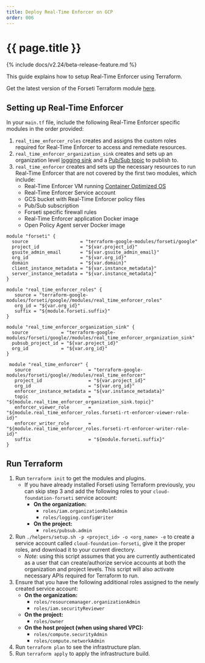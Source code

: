 ```yaml
---
title: Deploy Real-Time Enforcer on GCP
order: 006
---
```


# {{ page.title }}

{% include docs/v2.24/beta-release-feature.md %}

This guide explains how to setup Real-Time Enforcer using Terraform.

Get the latest version of the Forseti Terraform 
module [here](https://registry.terraform.io/modules/terraform-google-modules/forseti/google). 

## Setting up Real-Time Enforcer

In your `main.tf` file, include the following Real-Time Enforcer specific modules in the order provided:
1. `real_time_enforcer_roles` creates and assigns the custom roles required for Real-Time Enforcer to access and remediate resources.
1. `real_time_enforcer_organization_sink` creates and sets up an organization 
level [logging sink](https://cloud.google.com/logging/docs/api/tasks/exporting-logs) 
and a [Pub/Sub topic](https://cloud.google.com/pubsub/docs/overview) to publish to.
1. `real_time_enforcer` creates and sets up the necessary resources to run Real-Time Enforcer that are not covered by the first two modules, which include:
    * Real-Time Enforcer VM running [Container Optimized OS](https://cloud.google.com/container-optimized-os/docs/concepts/features-and-benefits)
    * Real-Time Enforcer Service account
    * GCS bucket with Real-Time Enforcer policy files
    * Pub/Sub subscription
    * Forseti specific firewall rules
    * Real-Time Enforcer application Docker image
    * Open Policy Agent server Docker image

```
module "forseti" {
  source                   = "terraform-google-modules/forseti/google"
  project_id               = "${var.project_id}"
  gsuite_admin_email       = "${var.gsuite_admin_email}"
  org_id                   = "${var.org_id}"
  domain                   = "${var.domain}"
  client_instance_metadata = "${var.instance_metadata}"
  server_instance_metadata = "${var.instance_metadata}"
}

module "real_time_enforcer_roles" {
   source = "terraform-google-modules/forseti/google//modules/real_time_enforcer_roles"
   org_id = "${var.org_id}"
   suffix = "${module.forseti.suffix}"
}

module "real_time_enforcer_organization_sink" {
  source            = "terraform-google-modules/forseti/google//modules/real_time_enforcer_organization_sink"
  pubsub_project_id = "${var.project_id}"
  org_id            = "${var.org_id}"
}

 module "real_time_enforcer" {
   source                     = "terraform-google-modules/forseti/google//modules/real_time_enforcer"
   project_id                 = "${var.project_id}"
   org_id                     = "${var.org_id}"
   enforcer_instance_metadata = "${var.instance_metadata}"
   topic                      = "${module.real_time_enforcer_organization_sink.topic}"
   enforcer_viewer_role       = "${module.real_time_enforcer_roles.forseti-rt-enforcer-viewer-role-id}"
   enforcer_writer_role       = "${module.real_time_enforcer_roles.forseti-rt-enforcer-writer-role-id}"
   suffix                     = "${module.forseti.suffix}"
}
```

## Run Terraform

1.  Run `terraform init` to get the modules and plugins.
    * If you have already installed Forseti using Terraform previously, you can skip step 3 and add the following 
    roles to your `cloud-foundation-forseti` service account:
        * **On the organization:**
            * `roles/iam.organizationRoleAdmin`
            * `roles/logging.configWriter`
        * **On the project:**
            * `roles/pubsub.admin`
1. Run `./helpers/setup.sh -p <project_id> -o <org_name> -e` to create a service account called 
`cloud-foundation-forseti`, give it the proper roles, and download it to your current directory. 
    * _Note:_ using this script assumes that you are currently authenticated as a user that can create/authorize 
    service accounts at both the organization and project levels. This script will also activate necessary APIs 
    required for Terraform to run.
1. Ensure that you have the following additional roles assigned to the newly created service account:
    * **On the organization:**
        * `roles/resourcemanager.organizationAdmin`
        * `roles/iam.securityReviewer`
    * **On the project:**
        * `roles/owner`
    * **On the host project (when using shared VPC):**
        * `roles/compute.securityAdmin`
        * `roles/compute.networkAdmin`
1. Run `terraform plan` to see the infrastructure plan.
1. Run `terraform apply` to apply the infrastructure build.
